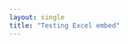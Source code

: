 ```yaml
---
layout: single
title: "Testing Excel embed"
---
```


<div id="myExcelDiv" style="width: 402px; height: 346px"></div>
<script type="text/javascript" src="https://onedrive.live.com/embed?resid=6C685993F809A9F8%212757&authkey=%21AABR6KgqMF_ImYs&em=3&wdDivId=%22myExcelDiv%22&wdDownloadButton=1&wdAllowInteractivity=0&wdAllowTyping=1"></script>

<div id="myExcelDiv" style="width: 402px; height: 346px"></div>
<script type="text/javascript" src="https://ituint-my.sharepoint.com/:x:/r/personal/bastiaan_quast_itu_int/_layouts/15/Doc.aspx?sourcedoc=%7Bf119a90e-b054-4dd5-a7b1-514834b47c4a%7D&action=embedview&wdAllowInteractivity=False&AllowTyping=True&wdDownloadButton=True&wdInConfigurator=True&edesNext=true&resen=false&ed1JS=false"></script>

